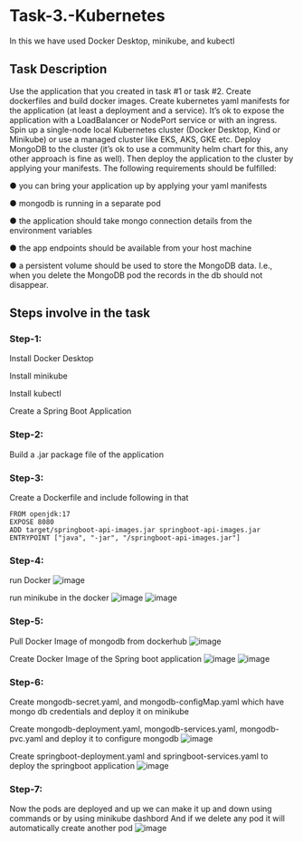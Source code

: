 # Task-3.-Kubernetes
In this we have used Docker Desktop, minikube, and kubectl

## Task Description
Use the application that you created in task #1 or task #2. Create dockerfiles and build docker images. Create kubernetes yaml manifests for the application (at least a deployment and a service). It’s ok to expose the application with a LoadBalancer or NodePort service or with an ingress. Spin up a single-node local Kubernetes cluster (Docker Desktop, Kind or Minikube) or use a managed cluster like EKS, AKS, GKE etc. Deploy MongoDB to the cluster (it’s ok to use a community helm chart for this, any other approach is fine as well). Then deploy the application to the cluster by applying your manifests. The following requirements should be fulfilled:

● you can bring your application up by applying your yaml manifests

● mongodb is running in a separate pod

● the application should take mongo connection details from the environment variables

● the app endpoints should be available from your host machine

● a persistent volume should be used to store the MongoDB data. I.e., when you delete the MongoDB pod the records in the db should not disappear.

## Steps involve in the task
### Step-1:
  Install Docker Desktop
  
  Install minikube
  
  Install kubectl
  
  Create a Spring Boot Application
  
### Step-2:
  Build a .jar package file of the application
  
### Step-3:
  Create a Dockerfile and include following in that
    
    FROM openjdk:17
    EXPOSE 8080
    ADD target/springboot-api-images.jar springboot-api-images.jar
    ENTRYPOINT ["java", "-jar", "/springboot-api-images.jar"]
    
### Step-4:
  run Docker
  ![image](https://github.com/pravinkumarmahato/Task-3.--Kubernetes/assets/68019573/1193823e-c753-42d9-9a9c-2408eee13439)

  run minikube in the docker
  ![image](https://github.com/pravinkumarmahato/Task-3.--Kubernetes/assets/68019573/10e901c8-5b38-4f18-b277-2e6653a43a35)
  ![image](https://github.com/pravinkumarmahato/Task-3.--Kubernetes/assets/68019573/b18edcd0-2a8e-411c-b94b-a942f88b31b0)

### Step-5:
  Pull Docker Image of mongodb from dockerhub
  ![image](https://github.com/pravinkumarmahato/Task-3.--Kubernetes/assets/68019573/9ef31806-35fb-4499-892f-66ec28b6b85b)

  Create Docker Image of the Spring boot application
  ![image](https://github.com/pravinkumarmahato/Task-3.--Kubernetes/assets/68019573/d4667ca6-d730-4499-83a8-3e5b88789240)
  ![image](https://github.com/pravinkumarmahato/Task-3.--Kubernetes/assets/68019573/e1799d91-5971-42d9-9e07-cf4a0a17dbc2)

### Step-6:
  Create mongodb-secret.yaml, and mongodb-configMap.yaml which have mongo db credentials and deploy it on minikube

  
  Create mongodb-deployment.yaml, mongodb-services.yaml, mongodb-pvc.yaml and deploy it to configure mongodb
  ![image](https://github.com/pravinkumarmahato/Task-3.--Kubernetes/assets/68019573/400deb11-b9bc-444a-a5e0-d2e8c6274f4f)

  Create springboot-deployment.yaml and springboot-services.yaml to deploy the springboot application
  ![image](https://github.com/pravinkumarmahato/Task-3.--Kubernetes/assets/68019573/f980105e-b583-4799-a5a6-e5c80176f57c)

### Step-7:
  Now the pods are deployed and up we can make it up and down using commands or by using minikube dashbord
  And if we delete any pod it will automatically create another pod
  ![image](https://github.com/pravinkumarmahato/Task-3.--Kubernetes/assets/68019573/740f668b-e694-425b-b405-5005ef1f4d89)


